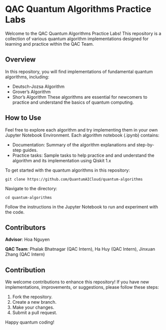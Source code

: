 # QAC Quantum Algorithms Practice Labs

Welcome to the QAC Quantum Algorithms Practice Labs! This repository is a collection of various quantum algorithm implementations designed for learning and practice within the QAC Team.

## Overview
In this repository, you will find implementations of fundamental quantum algorithms, including:
- Deutsch-Jozsa Algorithm
- Grover’s Algorithm
- Shor’s Algorithm
These algorithms are essential for newcomers to practice and understand the basics of quantum computing.

## How to Use
Feel free to explore each algorithm and try implementing them in your own Jupyter Notebook Environment. Each algorithm notebook (.ipynb) contains:
- Documentation: Summary of the algorithm explanations and step-by-step guides.
- Practice tasks: Sample tasks to help practice and and understand the algorithm and its implementation using Qiskit 1.x

To get started with the quantum algorithms in this repository:
```
git clone https://github.com/QuantumAICloud/quantum-algorithms
```
Navigate to the directory:
```
cd quantum-algorithms
```
Follow the instructions in the Jupyter Notebook to run and experiment with the code.


## Contributors
**Advisor**: Hoa Nguyen 

**QAC Team**: Phalak Bhatnagar (QAC Intern), Ha Huy (QAC Intern), Jinxuan Zhang (QAC Intern)

## Contribution
We welcome contributions to enhance this repository! If you have new implementations, improvements, or suggestions, please follow these steps:
1. Fork the repository.
2. Create a new branch.
3. Make your changes.
4. Submit a pull request.

Happy quantum coding!

